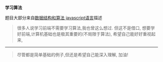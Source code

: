 **学习算法**

题目大部分来自[数据结构和算法 javascript语言](https://github.com/oreillymedia/data_structures_and_algorithms_using_javascript)描述

> 很多人说学习前端不需要学习算法,我也曾这么想过. 但这不是借口, 想要学好前端,计算机基础也是极其重要的(不局限于算法), 希望自己能好好重视起来,


----------


> 尽管都是简单基础的例子,但还是希望自己能深入理解, 加油!